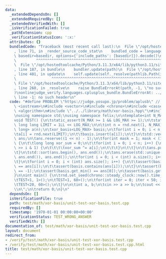 ```yaml
---
data:
  _extendedDependsOn: []
  _extendedRequiredBy: []
  _extendedVerifiedWith: []
  _isVerificationFailed: true
  _pathExtension: cpp
  _verificationStatusIcon: ':x:'
  attributes: {}
  bundledCode: "Traceback (most recent call last):\n  File \"/opt/hostedtoolcache/Python/3.11.3/x64/lib/python3.11/site-packages/onlinejudge_verify/documentation/build.py\"\
    , line 71, in _render_source_code_stat\n    bundled_code = language.bundle(stat.path,\
    \ basedir=basedir, options={'include_paths': [basedir]}).decode()\n          \
    \         ^^^^^^^^^^^^^^^^^^^^^^^^^^^^^^^^^^^^^^^^^^^^^^^^^^^^^^^^^^^^^^^^^^^^^^^^^^^^^^^^^\n\
    \  File \"/opt/hostedtoolcache/Python/3.11.3/x64/lib/python3.11/site-packages/onlinejudge_verify/languages/cplusplus.py\"\
    , line 187, in bundle\n    bundler.update(path)\n  File \"/opt/hostedtoolcache/Python/3.11.3/x64/lib/python3.11/site-packages/onlinejudge_verify/languages/cplusplus_bundle.py\"\
    , line 401, in update\n    self.update(self._resolve(pathlib.Path(included), included_from=path))\n\
    \                ^^^^^^^^^^^^^^^^^^^^^^^^^^^^^^^^^^^^^^^^^^^^^^^^^^^^^^^^^\n \
    \ File \"/opt/hostedtoolcache/Python/3.11.3/x64/lib/python3.11/site-packages/onlinejudge_verify/languages/cplusplus_bundle.py\"\
    , line 260, in _resolve\n    raise BundleErrorAt(path, -1, \"no such header\"\
    )\nonlinejudge_verify.languages.cplusplus_bundle.BundleErrorAt: ../../library/math/xor-basis.hpp:\
    \ line -1: no such header\n"
  code: "#define PROBLEM \"https://judge.yosupo.jp/problem/aplusb\" // dummy\n\n#include\
    \ <iostream>\n#include <vector>\n#include <chrono>\n#include <cassert>\n#include\
    \ <algorithm>\n#include \"../../library/math/xor-basis.hpp\"\n#include \"../../library/random/random.hpp\"\
    \nusing namespace std;\nusing namespace felix;\n\ntemplate<int N_MAX, int LOG_MAX>\n\
    void TEST() {\n\tstatic_assert(N_MAX >= 1 && LOG_MAX >= 1);\n\tstatic constexpr\
    \ long long LIMIT = 1LL << LOG_MAX;\n\n\tint n = rnd.next(1, N_MAX);\n\tstd::vector<long\
    \ long> a(n);\n\txor_basis<LOG_MAX> basis;\n\tfor(int i = 0; i < n; i++) {\n\t\
    \ta[i] = rnd.next(LIMIT);\n\t\tbasis.insert(a[i]);\n\t}\n\tstd::vector<long long>\
    \ ans;\n\tans.reserve((1 << n) - 1);\n\tfor(int mask = 1; mask < (1 << n); mask++)\
    \ {\n\t\tlong long xor_sum = 0;\n\t\tfor(int i = 0; i < n; i++) {\n\t\t\tif(mask\
    \ >> i & 1) {\n\t\t\t\txor_sum ^= a[i];\n\t\t\t}\n\t\t}\n\t\tans.push_back(xor_sum);\n\
    \t}\n\tstd::sort(ans.begin(), ans.end());\n\tans.erase(std::unique(ans.begin(),\
    \ ans.end()), ans.end());\n\tfor(int i = 0; i < (int) a.size(); i++) {\n\t\tassert(basis.contains(a[i]));\n\
    \t}\n\tfor(int i = 0; i < (int) ans.size(); i++) {\n\t\tassert(basis.get_kth(i)\
    \ == ans[i]);\n\t\tassert(basis.contains(ans[i]));\n\t}\n\tassert(basis.get_kth(ans.size())\
    \ == -1);\n\tassert(basis.get_min() == ans[0]);\n\tassert(basis.get_max() == ans.back());\n\
    }\n\nint main() {\n\trnd.set_seed(chrono::steady_clock::now().time_since_epoch().count());\n\
    \tTEST<1, 1>();\n\tTEST<1, 60>();\n\tfor(int iter = 0; iter < 50; iter++) {\n\t\
    \tTEST<20, 60>();\n\t}\n\n\tint a, b;\n\tcin >> a >> b;\n\tcout << a + b << \"\
    \\n\";\n\treturn 0;\n}\n"
  dependsOn: []
  isVerificationFile: true
  path: test/math/xor-basis/unit-test-xor-basis.test.cpp
  requiredBy: []
  timestamp: '1970-01-01 00:00:00+00:00'
  verificationStatus: TEST_WRONG_ANSWER
  verifiedWith: []
documentation_of: test/math/xor-basis/unit-test-xor-basis.test.cpp
layout: document
redirect_from:
- /verify/test/math/xor-basis/unit-test-xor-basis.test.cpp
- /verify/test/math/xor-basis/unit-test-xor-basis.test.cpp.html
title: test/math/xor-basis/unit-test-xor-basis.test.cpp
---
```

